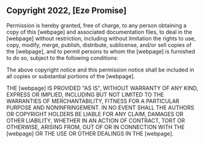 ## Copyright 2022, [Eze Promise]

Permission is hereby granted, free of charge, to any person obtaining a copy of this [webpage] and associated documentation files, to deal in the [webpage] without restriction, including without limitation the rights to use, copy, modify, merge, publish, distribute, sublicense, and/or sell copies of the [webpage], and to permit persons to whom the [webpage] is furnished to do so, subject to the following conditions:

The above copyright notice and this permission notice shall be included in all copies or substantial portions of the [webpage].

THE [webpage] IS PROVIDED "AS IS", WITHOUT WARRANTY OF ANY KIND, EXPRESS OR IMPLIED, INCLUDING BUT NOT LIMITED TO THE WARRANTIES OF MERCHANTABILITY, FITNESS FOR A PARTICULAR PURPOSE AND NONINFRINGEMENT. IN NO EVENT SHALL THE AUTHORS OR COPYRIGHT HOLDERS BE LIABLE FOR ANY CLAIM, DAMAGES OR OTHER LIABILITY, WHETHER IN AN ACTION OF CONTRACT, TORT OR OTHERWISE, ARISING FROM, OUT OF OR IN CONNECTION WITH THE [webpage] OR THE USE OR OTHER DEALINGS IN THE [webpage].
